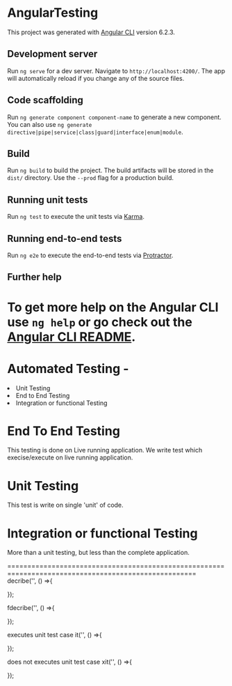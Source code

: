 # AngularTesting

This project was generated with [Angular CLI](https://github.com/angular/angular-cli) version 6.2.3.

## Development server

Run `ng serve` for a dev server. Navigate to `http://localhost:4200/`. The app will automatically reload if you change any of the source files.

## Code scaffolding

Run `ng generate component component-name` to generate a new component. You can also use `ng generate directive|pipe|service|class|guard|interface|enum|module`.

## Build

Run `ng build` to build the project. The build artifacts will be stored in the `dist/` directory. Use the `--prod` flag for a production build.

## Running unit tests

Run `ng test` to execute the unit tests via [Karma](https://karma-runner.github.io).

## Running end-to-end tests

Run `ng e2e` to execute the end-to-end tests via [Protractor](http://www.protractortest.org/).

## Further help

To get more help on the Angular CLI use `ng help` or go check out the [Angular CLI README](https://github.com/angular/angular-cli/blob/master/README.md).
=====================================================================================================
# Automated Testing -
<li>
Unit Testing
</li>
<li>
End to End Testing
</li>
<li>
Integration or functional Testing
</li>

# End To End Testing
This testing is done on Live running application.
We write test which execise/execute on live running application.

# Unit Testing
This test is write on single 'unit' of code.

# Integration or functional Testing
More than a unit testing, but less than the complete application.


=====================================================================================================
decribe('', () =>{

});

fdecribe('', () =>{

});

executes unit test case
it('', () =>{

});

does not executes unit test case
xit('', () =>{

});